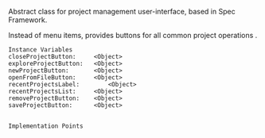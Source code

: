 Abstract class for project management user-interface, based in Spec Framework.

Instead of menu items,  provides buttons for all common project operations .

    Instance Variables
	closeProjectButton:		<Object>
	exploreProjectButton:	<Object>
	newProjectButton:		<Object>
	openFromFileButton:		<Object>
	recentProjectsLabel:		<Object>
	recentProjectsList:		<Object>
	removeProjectButton:	<Object>
	saveProjectButton:		<Object>


    Implementation Points